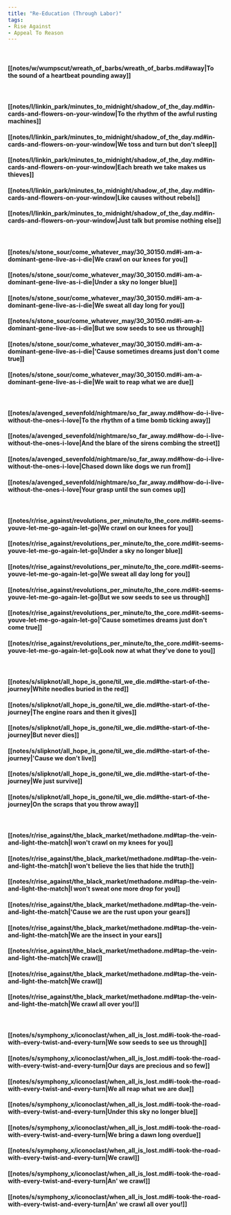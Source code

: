 ```yaml
---
title: "Re-Education (Through Labor)"
tags:
- Rise Against
- Appeal To Reason
---
```

&nbsp;
#### [[notes/w/wumpscut/wreath_of_barbs/wreath_of_barbs.md#away|To the sound of a heartbeat pounding away]]
&nbsp;
#### [[notes/l/linkin_park/minutes_to_midnight/shadow_of_the_day.md#in-cards-and-flowers-on-your-window|To the rhythm of the awful rusting machines]]
#### [[notes/l/linkin_park/minutes_to_midnight/shadow_of_the_day.md#in-cards-and-flowers-on-your-window|We toss and turn but don't sleep]]
#### [[notes/l/linkin_park/minutes_to_midnight/shadow_of_the_day.md#in-cards-and-flowers-on-your-window|Each breath we take makes us thieves]]
#### [[notes/l/linkin_park/minutes_to_midnight/shadow_of_the_day.md#in-cards-and-flowers-on-your-window|Like causes without rebels]]
#### [[notes/l/linkin_park/minutes_to_midnight/shadow_of_the_day.md#in-cards-and-flowers-on-your-window|Just talk but promise nothing else]]
&nbsp;
#### [[notes/s/stone_sour/come_whatever_may/30_30150.md#i-am-a-dominant-gene-live-as-i-die|We crawl on our knees for you]]
#### [[notes/s/stone_sour/come_whatever_may/30_30150.md#i-am-a-dominant-gene-live-as-i-die|Under a sky no longer blue]]
#### [[notes/s/stone_sour/come_whatever_may/30_30150.md#i-am-a-dominant-gene-live-as-i-die|We sweat all day long for you]]
#### [[notes/s/stone_sour/come_whatever_may/30_30150.md#i-am-a-dominant-gene-live-as-i-die|But we sow seeds to see us through]]
#### [[notes/s/stone_sour/come_whatever_may/30_30150.md#i-am-a-dominant-gene-live-as-i-die|'Cause sometimes dreams just don't come true]]
#### [[notes/s/stone_sour/come_whatever_may/30_30150.md#i-am-a-dominant-gene-live-as-i-die|We wait to reap what we are due]]
&nbsp;
#### [[notes/a/avenged_sevenfold/nightmare/so_far_away.md#how-do-i-live-without-the-ones-i-love|To the rhythm of a time bomb ticking away]]
#### [[notes/a/avenged_sevenfold/nightmare/so_far_away.md#how-do-i-live-without-the-ones-i-love|And the blare of the sirens combing the street]]
#### [[notes/a/avenged_sevenfold/nightmare/so_far_away.md#how-do-i-live-without-the-ones-i-love|Chased down like dogs we run from]]
#### [[notes/a/avenged_sevenfold/nightmare/so_far_away.md#how-do-i-live-without-the-ones-i-love|Your grasp until the sun comes up]]
&nbsp;
#### [[notes/r/rise_against/revolutions_per_minute/to_the_core.md#it-seems-youve-let-me-go-again-let-go|We crawl on our knees for you]]
#### [[notes/r/rise_against/revolutions_per_minute/to_the_core.md#it-seems-youve-let-me-go-again-let-go|Under a sky no longer blue]]
#### [[notes/r/rise_against/revolutions_per_minute/to_the_core.md#it-seems-youve-let-me-go-again-let-go|We sweat all day long for you]]
#### [[notes/r/rise_against/revolutions_per_minute/to_the_core.md#it-seems-youve-let-me-go-again-let-go|But we sow seeds to see us through]]
#### [[notes/r/rise_against/revolutions_per_minute/to_the_core.md#it-seems-youve-let-me-go-again-let-go|'Cause sometimes dreams just don't come true]]
#### [[notes/r/rise_against/revolutions_per_minute/to_the_core.md#it-seems-youve-let-me-go-again-let-go|Look now at what they've done to you]]
&nbsp;
#### [[notes/s/slipknot/all_hope_is_gone/til_we_die.md#the-start-of-the-journey|White needles buried in the red]]
#### [[notes/s/slipknot/all_hope_is_gone/til_we_die.md#the-start-of-the-journey|The engine roars and then it gives]]
#### [[notes/s/slipknot/all_hope_is_gone/til_we_die.md#the-start-of-the-journey|But never dies]]
#### [[notes/s/slipknot/all_hope_is_gone/til_we_die.md#the-start-of-the-journey|'Cause we don't live]]
#### [[notes/s/slipknot/all_hope_is_gone/til_we_die.md#the-start-of-the-journey|We just survive]]
#### [[notes/s/slipknot/all_hope_is_gone/til_we_die.md#the-start-of-the-journey|On the scraps that you throw away]]
&nbsp;
#### [[notes/r/rise_against/the_black_market/methadone.md#tap-the-vein-and-light-the-match|I won't crawl on my knees for you]]
#### [[notes/r/rise_against/the_black_market/methadone.md#tap-the-vein-and-light-the-match|I won't believe the lies that hide the truth]]
#### [[notes/r/rise_against/the_black_market/methadone.md#tap-the-vein-and-light-the-match|I won't sweat one more drop for you]]
#### [[notes/r/rise_against/the_black_market/methadone.md#tap-the-vein-and-light-the-match|'Cause we are the rust upon your gears]]
#### [[notes/r/rise_against/the_black_market/methadone.md#tap-the-vein-and-light-the-match|We are the insect in your ears]]
#### [[notes/r/rise_against/the_black_market/methadone.md#tap-the-vein-and-light-the-match|We crawl]]
#### [[notes/r/rise_against/the_black_market/methadone.md#tap-the-vein-and-light-the-match|We crawl]]
#### [[notes/r/rise_against/the_black_market/methadone.md#tap-the-vein-and-light-the-match|We crawl all over you!]]
&nbsp;
#### [[notes/s/symphony_x/iconoclast/when_all_is_lost.md#i-took-the-road-with-every-twist-and-every-turn|We sow seeds to see us through]]
#### [[notes/s/symphony_x/iconoclast/when_all_is_lost.md#i-took-the-road-with-every-twist-and-every-turn|Our days are precious and so few]]
#### [[notes/s/symphony_x/iconoclast/when_all_is_lost.md#i-took-the-road-with-every-twist-and-every-turn|We all reap what we are due]]
#### [[notes/s/symphony_x/iconoclast/when_all_is_lost.md#i-took-the-road-with-every-twist-and-every-turn|Under this sky no longer blue]]
#### [[notes/s/symphony_x/iconoclast/when_all_is_lost.md#i-took-the-road-with-every-twist-and-every-turn|We bring a dawn long overdue]]
#### [[notes/s/symphony_x/iconoclast/when_all_is_lost.md#i-took-the-road-with-every-twist-and-every-turn|We crawl]]
#### [[notes/s/symphony_x/iconoclast/when_all_is_lost.md#i-took-the-road-with-every-twist-and-every-turn|An' we crawl]]
#### [[notes/s/symphony_x/iconoclast/when_all_is_lost.md#i-took-the-road-with-every-twist-and-every-turn|An' we crawl all over you!]]

